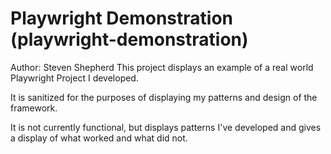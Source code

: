 # Playwright Demonstration (playwright-demonstration)
Author: Steven Shepherd
This project displays an example of a real world Playwright Project I developed.

It is sanitized for the purposes of displaying my patterns and design of the framework.

It is not currently functional, but displays patterns I've developed and gives a display of what worked and what did not.